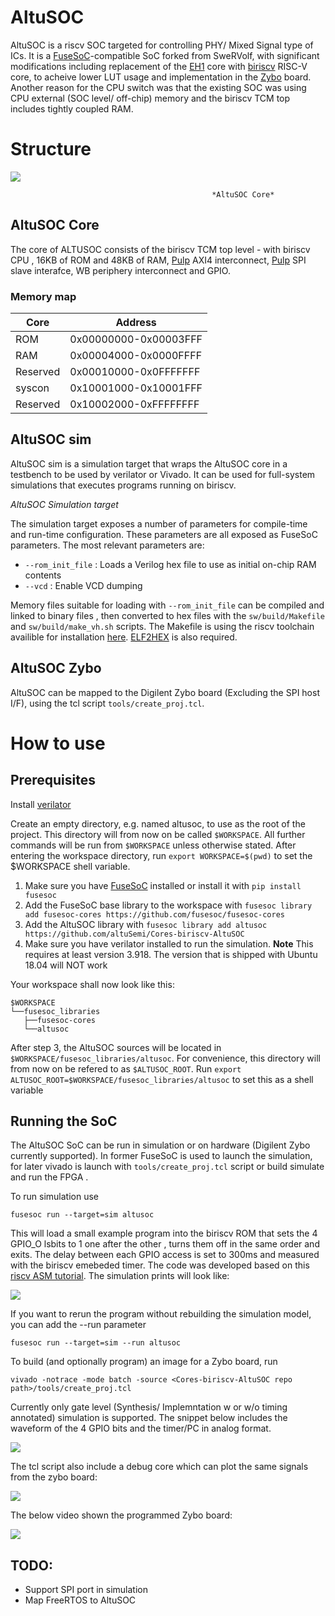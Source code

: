 AltuSOC
========

AltuSOC is a riscv SOC targeted for controlling PHY/ Mixed Signal type of ICs. It is a [FuseSoC](https://github.com/olofk/fusesoc)-compatible SoC forked from SweRVolf, with significant modifications including replacement of the [EH1](https://github.com/chipsalliance/Cores-SweRV.git) core with [biriscv](https://github.com/altuSemi/biriscv.git) RISC-V core, to acheive lower LUT usage and implementation in the [Zybo](https://reference.digilentinc.com/reference/programmable-logic/zybo/start) board. Another reason for the CPU switch was that the existing SOC was using CPU external (SOC level/ off-chip) memory and the biriscv TCM top includes tightly coupled RAM.

# Structure
![](altusoc_core.png)

                                                 *AltuSOC Core*

## AltuSOC Core

The core of ALTUSOC consists of the biriscv TCM top level - with biriscv CPU , 16KB of ROM and 48KB of RAM, [Pulp](https://github.com/pulp-platform/axi) AXI4 interconnect, [Pulp](https://github.com/pulp-platform/axi_spi_slave) SPI slave interafce, WB periphery interconnect and GPIO. 


### Memory map

| Core     | Address               |
| -------- | --------------------- |
| ROM      | 0x00000000-0x00003FFF |
| RAM      | 0x00004000-0x0000FFFF |
| Reserved | 0x00010000-0x0FFFFFFF |
| syscon   | 0x10001000-0x10001FFF |
| Reserved | 0x10002000-0xFFFFFFFF |



## AltuSOC sim

AltuSOC sim is a simulation target that wraps the AltuSOC core in a testbench to be used by verilator or Vivado. It can be used for full-system simulations that executes programs running on biriscv. 


*AltuSOC Simulation target*

The simulation target exposes a number of parameters for compile-time and run-time configuration. These parameters are all exposed as FuseSoC parameters. The most relevant parameters are:

* `--rom_init_file` : Loads a Verilog hex file to use as initial on-chip RAM contents
* `--vcd` : Enable VCD dumping

Memory files suitable for loading with `--rom_init_file` can be compiled and linked to binary files , then converted to hex files with the `sw/build/Makefile` and `sw/build/make_vh.sh` scripts. The Makefile is using the riscv toolchain availible for installation [here](https://mindchasers.com/dev/rv-getting-started). [ELF2HEX](https://github.com/sifive/elf2hex.git) is also required.


## AltuSOC Zybo

AltuSOC can be mapped to the Digilent Zybo board (Excluding the SPI host I/F), using the tcl script `tools/create_proj.tcl`. 

# How to use

## Prerequisites

Install [verilator](https://www.veripool.org/wiki/verilator)

Create an empty directory, e.g. named altusoc, to use as the root of the project. This directory will from now on be called `$WORKSPACE`. All further commands will be run from `$WORKSPACE` unless otherwise stated. After entering the workspace directory, run `export WORKSPACE=$(pwd)` to set the $WORKSPACE shell variable.

1. Make sure you have [FuseSoC](https://github.com/olofk/fusesoc) installed or install it with `pip install fusesoc`
2. Add the FuseSoC base library to the workspace with `fusesoc library add fusesoc-cores https://github.com/fusesoc/fusesoc-cores`
3. Add the AltuSOC library with `fusesoc library add altusoc https://github.com/altuSemi/Cores-biriscv-AltuSOC`
4. Make sure you have verilator installed to run the simulation. **Note** This requires at least version 3.918. The version that is shipped with Ubuntu 18.04 will NOT work

Your workspace shall now look like this:

    $WORKSPACE
    └──fusesoc_libraries
       ├──fusesoc-cores
       └──altusoc

After step 3, the AltuSOC sources will be located in `$WORKSPACE/fusesoc_libraries/altusoc`. For convenience, this directory will from now on be refered to as `$ALTUSOC_ROOT`. Run `export ALTUSOC_ROOT=$WORKSPACE/fusesoc_libraries/altusoc` to set this as a shell variable

## Running the SoC

The AltuSOC SoC can be run in simulation or on hardware (Digilent Zybo currently supported). In former FuseSoC is used to launch the simulation, for later vivado is launch with `tools/create_proj.tcl` script or build simulate and run the FPGA . 

To run simulation use

    fusesoc run --target=sim altusoc

This will load a small example program into the biriscv ROM that sets the 4 GPIO_O lsbits to 1 one after the other ,  turns them off in the same order and exits. The delay between each GPIO access is set to 300ms and measured with the biriscv emebeded timer.
The code was developed based on this [riscv ASM tutorial](https://www.youtube.com/watch?v=tthKXGxAUjY&list=PL6noQ0vZDAdh_aGvqKvxd0brXImHXMuLY&index=6).
The simulation prints will look like:

![](VERILATOR_SIM.png)

If you want to rerun the program without rebuilding the simulation model, you can add the --run parameter

    fusesoc run --target=sim --run altusoc

To build (and optionally program) an image for a Zybo board, run

    vivado -notrace -mode batch -source <Cores-biriscv-AltuSOC repo path>/tools/create_proj.tcl

Currently only gate level (Synthesis/ Implemntation w or w/o timing annotated) simulation is supported. The snippet below includes the waveform of the 4 GPIO bits and the timer/PC in analog format.

![](GL_SIM.png)


The tcl script also include a debug core which can plot the same signals from the zybo board:

![](ZYBO_DEBUG.png)

The below video shown the programmed Zybo board:

[![](ZYBO.jpg)](https://youtu.be/5QQKMACM4bc)

## TODO:
- Support SPI port in simulation
- Map FreeRTOS to AltuSOC
